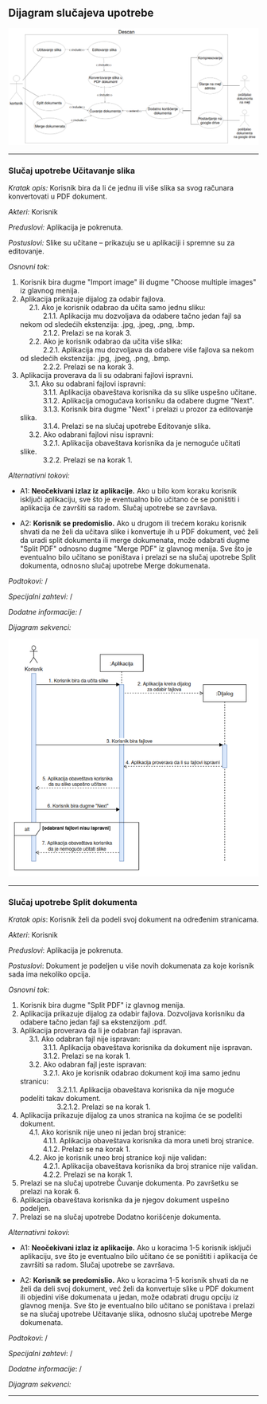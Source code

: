 ## Dijagram slučajeva upotrebe
![](dijagram_slucajeva_upotrebe.png) 
___

### Slučaj upotrebe Učitavanje slika
_Kratak opis:_ Korisnik bira da li će jednu ili više slika sa svog računara konvertovati u PDF dokument.

_Akteri:_ Korisnik

_Preduslovi:_ Aplikacija je pokrenuta.

_Postuslovi:_ Slike su učitane – prikazuju se u aplikaciji i spremne su za editovanje.

_Osnovni tok:_ 

1. Korisnik bira dugme "Import image" ili dugme "Choose multiple images" iz glavnog menija.
2. Aplikacija prikazuje dijalog za odabir fajlova.
<br>&emsp; 2.1. Ako je korisnik odabrao da učita samo jednu sliku:
<br>&emsp;&emsp;&emsp; 2.1.1. Aplikacija mu dozvoljava da odabere tačno jedan fajl sa nekom od sledećih ekstenzija: .jpg, .jpeg, .png, .bmp.
<br>&emsp;&emsp;&emsp; 2.1.2. Prelazi se na korak 3.
<br>&emsp; 2.2. Ako je korisnik odabrao da učita više slika:
<br>&emsp;&emsp;&emsp; 2.2.1. Aplikacija mu dozvoljava da odabere više fajlova sa nekom od sledećih ekstenzija: .jpg, .jpeg, .png, .bmp.
<br>&emsp;&emsp;&emsp; 2.2.2. Prelazi se na korak 3.
3. Aplikacija proverava da li su odabrani fajlovi ispravni.
<br>&emsp; 3.1. Ako su odabrani fajlovi ispravni:
<br>&emsp;&emsp;&emsp; 3.1.1. Aplikacija obaveštava korisnika da su slike uspešno učitane.
<br>&emsp;&emsp;&emsp; 3.1.2. Aplikacija omogućava korisniku da odabere dugme "Next".
<br>&emsp;&emsp;&emsp; 3.1.3. Korisnik bira dugme "Next" i prelazi u prozor za editovanje slika.
<br>&emsp;&emsp;&emsp; 3.1.4. Prelazi se na slučaj upotrebe Editovanje slika.
<br>&emsp; 3.2. Ako odabrani fajlovi nisu ispravni:
<br>&emsp;&emsp;&emsp; 3.2.1. Aplikacija obaveštava korisnika da je nemoguće učitati slike.
<br>&emsp;&emsp;&emsp; 3.2.2. Prelazi se na korak 1.

_Alternativni tokovi:_
* A1: **Neočekivani izlaz iz aplikacije.** Ako u bilo kom koraku korisnik isključi aplikaciju, sve što je eventualno bilo učitano će se poništiti i aplikacija će završiti sa radom. Slučaj upotrebe se završava.

* A2: **Korisnik se predomislio.** Ako u drugom ili trećem koraku korisnik shvati da ne želi da učitava slike i konvertuje ih u PDF dokument, već želi da uradi split dokumenta ili merge dokumenata, može odabrati dugme "Split PDF" odnosno dugme "Merge PDF" iz glavnog menija. Sve što je eventualno bilo učitano se poništava i prelazi se na slučaj upotrebe Split dokumenta, odnosno slučaj upotrebe Merge dokumenata.

_Podtokovi:_ /

_Specijalni zahtevi:_ /

_Dodatne informacije:_ /

_Dijagram sekvenci:_

![](dijagram_sekvenci_slike.png) 

___
### Slučaj upotrebe Split dokumenta
_Kratak opis_: Korisnik želi da podeli svoj dokument na određenim stranicama. 

_Akteri_: Korisnik

_Preduslovi_: Aplikacija je pokrenuta.

_Postuslovi_: Dokument je podeljen u više novih dokumenata za koje korisnik sada ima nekoliko opcija. 

_Osnovni tok_:

1. Korisnik bira dugme "Split PDF" iz glavnog menija.
2. Aplikacija prikazuje dijalog za odabir fajlova. Dozvoljava korisniku da odabere tačno jedan fajl sa ekstenzijom .pdf.
3. Aplikacija proverava da li je odabran fajl ispravan.
<br>&emsp; 3.1. Ako odabran fajl nije ispravan:
<br>&emsp;&emsp;&emsp; 3.1.1. Aplikacija obaveštava korisnika da dokument nije ispravan.
<br>&emsp;&emsp;&emsp; 3.1.2. Prelazi se na korak 1.
<br>&emsp; 3.2. Ako odabran fajl jeste ispravan:
<br>&emsp;&emsp;&emsp; 3.2.1. Ako je korisnik odabrao dokument koji ima samo jednu stranicu:
<br>&emsp;&emsp;&emsp;&emsp;&emsp; 3.2.1.1. Aplikacija obaveštava korisnika da nije moguće podeliti takav dokument.
<br>&emsp;&emsp;&emsp;&emsp;&emsp; 3.2.1.2. Prelazi se na korak 1.
4. Aplikacija prikazuje dijalog za unos stranica na kojima će se podeliti dokument.
<br>&emsp; 4.1. Ako korisnik nije uneo ni jedan broj stranice:
<br>&emsp;&emsp;&emsp; 4.1.1. Aplikacija obaveštava korisnika da mora uneti broj stranice.
<br>&emsp;&emsp;&emsp; 4.1.2. Prelazi se na korak 1.
<br>&emsp; 4.2. Ako je korisnik uneo broj stranice koji nije validan:
<br>&emsp;&emsp;&emsp; 4.2.1. Aplikacija obaveštava korisnika da broj stranice nije validan.
<br>&emsp;&emsp;&emsp; 4.2.2. Prelazi se na korak 1.
5. Prelazi se na slučaj upotrebe Čuvanje dokumenta. Po završetku se prelazi na korak 6.
6. Aplikacija obaveštava korisnika da je njegov dokument uspešno podeljen.
7. Prelazi se na slučaj upotrebe Dodatno korišćenje dokumenta.

_Alternativni tokovi_:
* A1: **Neočekivani izlaz iz aplikacije.** Ako u koracima 1-5 korisnik isključi aplikaciju, sve što je eventualno bilo učitano će se poništiti i aplikacija će završiti sa radom. Slučaj upotrebe se završava.

* A2: **Korisnik se predomislio.** Ako u koracima 1-5 korisnik shvati da ne želi da deli svoj dokument, već želi da konvertuje slike u PDF dokument ili objedini više dokumenata u jedan, može odabrati drugu opciju iz glavnog menija. Sve što je eventualno bilo učitano se poništava i prelazi se na slučaj upotrebe Učitavanje slika, odnosno slučaj upotrebe Merge dokumenata.

_Podtokovi_: /

_Specijalni zahtevi_: /

_Dodatne informacije_: /

_Dijagram sekvenci:_
___
